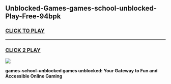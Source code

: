 
## Unblocked-Games-games-school-unblocked-Play-Free-94bpk
<h3>
<a href="https://premium76.site?title=games-school-unblocked&ref=21A">CLICK TO PLAY</a></h3>
<hr>

<h3>
<a href="https://premium76.site?title=games-school-unblocked&ref=21A">CLICK 2 PLAY</a>
  
</h3>

<a href="https://premium76.site?title=games-school-unblocked&ref=21A"><img src="https://clearcache.store/games.png"></a>


**games-school-unblocked games unblocked: Your Gateway to Fun and Accessible Online Gaming**
